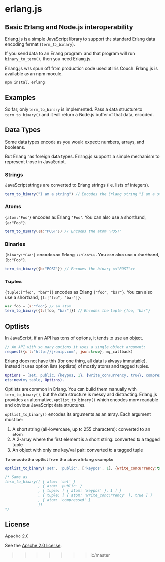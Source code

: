 # erlang.js

## Basic Erlang and Node.js interoperability

Erlang.js is a simple JavaScript library to support the standard Erlang data encoding format (`term_to_binary`).

If you send data to an Erlang program, and that program will run `binary_to_term()`, then you need Erlang.js.

Erlang.js was spun off from production code used at Iris Couch. Erlang.js is available as an npm module.

    npm install erlang

## Examples

So far, only `term_to_binary` is implemented. Pass a data structure to `term_to_binary()` and it will return a Node.js buffer of that data, encoded.

## Data Types

Some data types encode as you would expect: numbers, arrays, and booleans.

But Erlang has foreign data types. Erlang.js supports a simple mechanism to represent those in JavaScript.

### Strings

JavaScript strings are converted to Erlang strings (i.e. lists of integers).

```javascript
term_to_binary("I am a string") // Encodes the Erlang string "I am a string"
```

### Atoms

`{atom:"Foo"}` encodes as Erlang `'Foo'`. You can also use a shorthand, `{a:"Foo"}`.

```javascript
term_to_binary({a:"POST"}) // Encodes the atom 'POST'
```

### Binaries

`{binary:"Foo"}` encodes as Erlang `<<"Foo">>`. You can also use a shorthand, `{b:"Foo"}`.

```javascript
term_to_binary({b:"POST"}) // Encodes the binary <<"POST">>
```

### Tuples

`{tuple:["foo", "bar"]}` encodes as Erlang `{"foo", "bar"}`. You can also use a shorthand, `{t:["foo", "bar"]}`.

```javascript
var foo = {a:"foo"} // an atom
term_to_binary({t:[foo, "bar"]}) // Encodes the tuple {foo, "bar"}
```

## Optlists

In JavaScript, if an API has tons of options, it tends to use an object.

```javascript
// An API with so many options it uses a single object argument:
request({url:"http://jsonip.com", json:true}, my_callback)
```

Erlang does not have this (for one thing, all data is always immutable). Instead it uses option lists (optlists) of mostly atoms and tagged tuples.

```erlang
Options = [set, public, {keypos, 1}, {write_concurrency, true}, compressed],
ets:new(my_table, Options).
```

Optlists are common in Erlang. You can build them manually with `term_to_binary()`, but the data structure is messy and distracting. Erlang.js provides an alternative, `optlist_to_binary()` which encodes more readable and obvious JavaScript data structures.

`optlist_to_binary()` encodes its arguments as an array. Each argument must be:

1. A short string (all-lowercase, up to 255 characters): converted to an atom
2. A 2-array where the first element is a short string: converted to a tagged tuple
3. An object with only one key/val pair: converted to a tagged tuple

To encode the optlist from the above Erlang example:

```javascript
optlist_to_binary('set', 'public', ['keypos', 1], {write_concurrency:true}, 'compressed')

/* Same as
term_to_binary([ { atom: 'set' }
               , { atom: 'public' }
               , { tuple: [ { atom: 'keypos' }, 1 ] }
               , { tuple: [ { atom: 'write_concurrency' }, true ] }
               , { atom: 'compressed' }
               ])
*/
```

## License

Apache 2.0

See the [Apache 2.0 license](named/blob/master/LICENSE).

[tap]: https://github.com/isaacs/node-tap
[def]: https://github.com/iriscouch/defaultable
>>>>>>> ic/master
